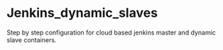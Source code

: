 # Jenkins_dynamic_slaves
Step by step configuration for cloud based jenkins master and dynamic slave containers.
